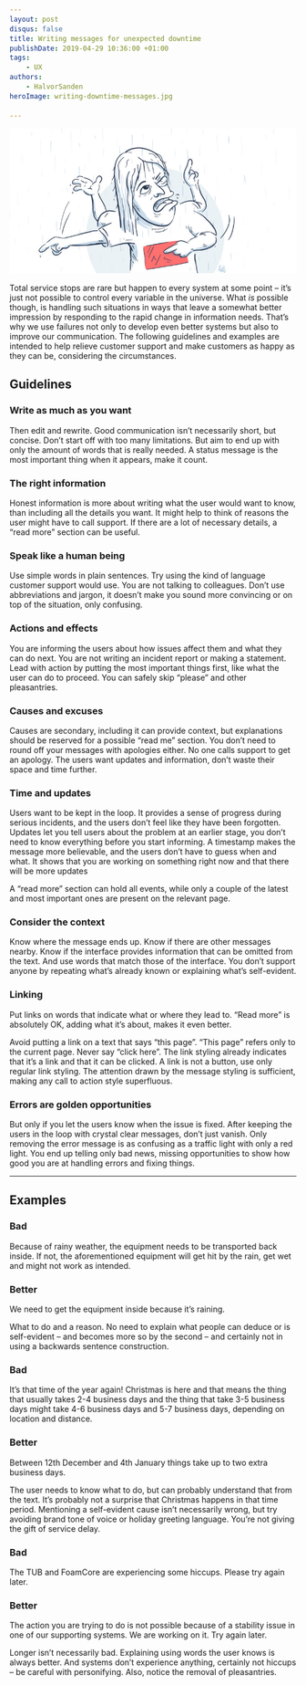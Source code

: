 ```yaml
---
layout: post
disqus: false
title: Writing messages for unexpected downtime
publishDate: 2019-04-29 10:36:00 +01:00
tags: 
    - UX
authors:
    - HalvorSanden
heroImage: writing-downtime-messages.jpg

---
```

![Roadie in the Rain](writing-downtime-messages.jpg "Roadie in the Rain")

Total service stops are rare but happen to every system at some point – it’s just not possible to control every variable in the universe. What _is_ possible though, is handling such situations in ways that leave a somewhat better impression by responding to the rapid change in information needs. That’s why we use failures not only to develop even better systems but also to improve our communication. The following guidelines and examples are intended to help relieve customer support and make customers as happy as they can be, considering the circumstances.

## Guidelines
### Write as much as you want
Then edit and rewrite. Good communication isn’t necessarily short, but concise. Don’t start off with too many limitations. But aim to end up with only the amount of words that is really needed. A status message is the most important thing when it appears, make it count.

### The right information
Honest information is more about writing what the user would want to know, than including all the details you want. It might help to think of reasons the user might have to call support. If there are a lot of necessary details, a “read more” section can be useful.

### Speak like a human being
Use simple words in plain sentences. Try using the kind of language customer support would use. You are not talking to colleagues. Don’t use abbreviations and jargon, it doesn’t make you sound more convincing or on top of the situation, only confusing.

### Actions and effects
You are informing the users about how issues affect them and what they can do next. You are not writing an incident report or making a statement. Lead with action by putting the most important things first, like what the user can do to proceed. You can safely skip “please” and other pleasantries.

### Causes and excuses
Causes are secondary, including it can provide context, but explanations should be reserved for a possible “read me” section. You don’t need to round off your messages with apologies either. No one calls support to get an apology. The users want updates and information, don’t waste their space and time further.

### Time and updates
Users want to be kept in the loop. It provides a sense of progress during serious incidents, and the users don’t feel like they have been forgotten. Updates let you tell users about the problem at an earlier stage, you don’t need to know everything before you start informing. A timestamp makes the message more believable, and the users don’t have to guess when and what. It shows that you are working on something right now and that there will be more updates

A “read more” section can hold all events, while only a couple of the latest and most important ones are present on the relevant page.

### Consider the context
Know where the message ends up. Know if there are other messages nearby. Know if the interface provides information that can be omitted from the text. And use words that match those of the interface. You don’t support anyone by repeating what’s already known or explaining what’s self-evident.

### Linking
Put links on words that indicate what or where they lead to. “Read more” is absolutely OK, adding what it’s about, makes it even better.

Avoid putting a link on a text that says “this page”. “This page” refers only to the current page. Never say “click here”. The link styling already indicates that it’s a link and that it can be clicked. A link is not a button, use only regular link styling. The attention drawn by the message styling is sufficient, making any call to action style superfluous.

### Errors are golden opportunities
But only if you let the users know when the issue is fixed. After keeping the users in the loop with crystal clear messages, don’t just vanish. Only removing the error message is as confusing as a traffic light with only a red light. You end up telling only bad news, missing opportunities to show how good you are at handling errors and fixing things.

---

## Examples

### Bad
Because of rainy weather, the equipment needs to be transported back inside. If not, the aforementioned equipment will get hit by the rain, get wet and might not work as intended.

### Better
We need to get the equipment inside because it’s raining.

What to do and a reason. No need to explain what people can deduce or is self-evident – and becomes more so by the second – and certainly not in using a backwards sentence construction.

### Bad
It’s that time of the year again! Christmas is here and that means the thing that usually takes 2-4 business days and the thing that take 3-5 business days might take 4-6 business days and 5-7 business days, depending on location and distance.

### Better
Between 12th December and 4th January things take up to two extra business days.

The user needs to know what to do, but can probably understand that from the text. It’s probably not a surprise that Christmas happens in that time period. Mentioning a self-evident cause isn’t necessarily wrong, but try avoiding brand tone of voice or holiday greeting language. You’re not giving the gift of service delay.

### Bad
The TUB and FoamCore are experiencing some hiccups. Please try again later.

### Better
The action you are trying to do is not possible because of a stability issue in one of our supporting systems. We are working on it. Try again later.

Longer isn’t necessarily bad. Explaining using words the user knows is always better. And systems don’t experience anything, certainly not hiccups – be careful with personifying. Also, notice the removal of pleasantries. 
